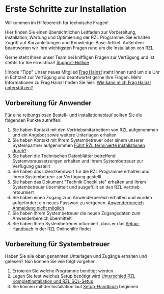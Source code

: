 # Erste Schritte zur Installation

Willkommen im Hilfebereich für technische Fragen!

Hier finden Sie einen übersichtlichen Leitfaden zur Vorbereitung, Installation, Wartung und Optimierung der RZL Programme. Sie erhalten Zugriff auf Kurzanleitungen und Knowledge-Base-Artikel. Außerdem beantworten wir Ihre wichtigsten Fragen rund um die Installation von RZL.

Gerne steht Ihnen unser Team bei kniffligen Fragen zur Verfügung und ist stehts für Sie erreichbar!
[Support-Hotline](https://rzlsoftware.at/support)

!!!node "Tipp"
    Unser neues Mitglied [Frag Hainz!](https://hainz.rzlsoftware.at/Chat) steht Ihnen rund um die Uhr in Echtzeit zur Verfügung und beantwortet gerne Ihre Fragen.
    Mehr Informationen zu Frag Hainz! finden Sie hier: [Wie kann mich Frag Hainz! unterstützen?](#)

## Vorbereitung für Anwender
Für eine reibungslosen Bestell- und Installationablauf sollten Sie die folgenden Punkte zutreffen:   

1. Sie haben Kontakt mit den Vertriebsmitarbeitern von RZL aufgenommen und ein Angebot sowie weitere Unterlagen erhalten
2. Sie haben Kontakt mit Ihrem Systembetreuer oder einem unserer Systempartner aufgenommen [Führt RZL terminierte Installationen durch?](#)
3. Sie haben die Technischen Datenblätter betreffend Systemvoraussetzungen erhalten und Ihrem Systembetreuer zur Verfügung gestellt
4. Sie haben das Lizenzkennwort für die RZL Programme erhalten und Ihrem Systembetreur zur Verfügung gestellt.
5. Sie haben das Dokument "Technik Checkliste" erhalten und Ihrem Systembetreuer übermittelt und ausgefüllt an den RZL Vertrieb retourniert
6. Sie haben einen Zugang zum Anwenderbereich erhalten und wurden aufgefordert ein neues Passwort zu vergeben. [Anwenderbereich Anmeldung nicht möglich](#) 
7. Sie haben Ihrem Systembetreuer die neuen Zugangsdaten zum Anwenderbereich übermittelt
8. Sie haben Ihren Systembetreuer informiert, dass er das [Setup-Handbuch](https://hilfe.rzlsoftware.at/setup/) in der RZL Onlinehilfe findet 

## Vorbereitung für Systembetreuer
Haben Sie alle oben genannten Unterlagen und Zugänge erhalten und gelesen? Nun können Sie wie folgt vorgehen:
1. Erroieren Sie welche Programme benötigt werden
2. Legen Sie fest welches Setup benötigt wird [Unterschied RZL Komplettinstallation und RZL SQL-Setup](#)   
3. Sie können mit der Installation laut [Setup-Handbuch](https://hilfe.rzlsoftware.at/setup/) beginnen

